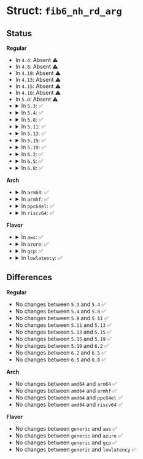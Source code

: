 # Struct: <code>fib6_nh_rd_arg</code>

## Status
<b>Regular</b>
<ul>
<li>
In <code>4.4</code>: Absent ⚠️
</li>
<li>
In <code>4.8</code>: Absent ⚠️
</li>
<li>
In <code>4.10</code>: Absent ⚠️
</li>
<li>
In <code>4.13</code>: Absent ⚠️
</li>
<li>
In <code>4.15</code>: Absent ⚠️
</li>
<li>
In <code>4.18</code>: Absent ⚠️
</li>
<li>
In <code>5.0</code>: Absent ⚠️
</li>
<li>
<details>
<summary>In <code>5.3</code>: ✅</summary>

```c
struct fib6_nh_rd_arg {
    struct fib6_result *res;
    struct flowi6 *fl6;
    const struct in6_addr *gw;
    struct rt6_info **ret;
};
```
</details>
</li>
<li>
<details>
<summary>In <code>5.4</code>: ✅</summary>

```c
struct fib6_nh_rd_arg {
    struct fib6_result *res;
    struct flowi6 *fl6;
    const struct in6_addr *gw;
    struct rt6_info **ret;
};
```
</details>
</li>
<li>
<details>
<summary>In <code>5.8</code>: ✅</summary>

```c
struct fib6_nh_rd_arg {
    struct fib6_result *res;
    struct flowi6 *fl6;
    const struct in6_addr *gw;
    struct rt6_info **ret;
};
```
</details>
</li>
<li>
<details>
<summary>In <code>5.11</code>: ✅</summary>

```c
struct fib6_nh_rd_arg {
    struct fib6_result *res;
    struct flowi6 *fl6;
    const struct in6_addr *gw;
    struct rt6_info **ret;
};
```
</details>
</li>
<li>
<details>
<summary>In <code>5.13</code>: ✅</summary>

```c
struct fib6_nh_rd_arg {
    struct fib6_result *res;
    struct flowi6 *fl6;
    const struct in6_addr *gw;
    struct rt6_info **ret;
};
```
</details>
</li>
<li>
<details>
<summary>In <code>5.15</code>: ✅</summary>

```c
struct fib6_nh_rd_arg {
    struct fib6_result *res;
    struct flowi6 *fl6;
    const struct in6_addr *gw;
    struct rt6_info **ret;
};
```
</details>
</li>
<li>
<details>
<summary>In <code>5.19</code>: ✅</summary>

```c
struct fib6_nh_rd_arg {
    struct fib6_result *res;
    struct flowi6 *fl6;
    const struct in6_addr *gw;
    struct rt6_info **ret;
};
```
</details>
</li>
<li>
<details>
<summary>In <code>6.2</code>: ✅</summary>

```c
struct fib6_nh_rd_arg {
    struct fib6_result *res;
    struct flowi6 *fl6;
    const struct in6_addr *gw;
    struct rt6_info **ret;
};
```
</details>
</li>
<li>
<details>
<summary>In <code>6.5</code>: ✅</summary>

```c
struct fib6_nh_rd_arg {
    struct fib6_result *res;
    struct flowi6 *fl6;
    const struct in6_addr *gw;
    struct rt6_info **ret;
};
```
</details>
</li>
<li>
<details>
<summary>In <code>6.8</code>: ✅</summary>

```c
struct fib6_nh_rd_arg {
    struct fib6_result *res;
    struct flowi6 *fl6;
    const struct in6_addr *gw;
    struct rt6_info **ret;
};
```
</details>
</li>
</ul>
<b>Arch</b>
<ul>
<li>
<details>
<summary>In <code>arm64</code>: ✅</summary>

```c
struct fib6_nh_rd_arg {
    struct fib6_result *res;
    struct flowi6 *fl6;
    const struct in6_addr *gw;
    struct rt6_info **ret;
};
```
</details>
</li>
<li>
<details>
<summary>In <code>armhf</code>: ✅</summary>

```c
struct fib6_nh_rd_arg {
    struct fib6_result *res;
    struct flowi6 *fl6;
    const struct in6_addr *gw;
    struct rt6_info **ret;
};
```
</details>
</li>
<li>
<details>
<summary>In <code>ppc64el</code>: ✅</summary>

```c
struct fib6_nh_rd_arg {
    struct fib6_result *res;
    struct flowi6 *fl6;
    const struct in6_addr *gw;
    struct rt6_info **ret;
};
```
</details>
</li>
<li>
<details>
<summary>In <code>riscv64</code>: ✅</summary>

```c
struct fib6_nh_rd_arg {
    struct fib6_result *res;
    struct flowi6 *fl6;
    const struct in6_addr *gw;
    struct rt6_info **ret;
};
```
</details>
</li>
</ul>
<b>Flavor</b>
<ul>
<li>
<details>
<summary>In <code>aws</code>: ✅</summary>

```c
struct fib6_nh_rd_arg {
    struct fib6_result *res;
    struct flowi6 *fl6;
    const struct in6_addr *gw;
    struct rt6_info **ret;
};
```
</details>
</li>
<li>
<details>
<summary>In <code>azure</code>: ✅</summary>

```c
struct fib6_nh_rd_arg {
    struct fib6_result *res;
    struct flowi6 *fl6;
    const struct in6_addr *gw;
    struct rt6_info **ret;
};
```
</details>
</li>
<li>
<details>
<summary>In <code>gcp</code>: ✅</summary>

```c
struct fib6_nh_rd_arg {
    struct fib6_result *res;
    struct flowi6 *fl6;
    const struct in6_addr *gw;
    struct rt6_info **ret;
};
```
</details>
</li>
<li>
<details>
<summary>In <code>lowlatency</code>: ✅</summary>

```c
struct fib6_nh_rd_arg {
    struct fib6_result *res;
    struct flowi6 *fl6;
    const struct in6_addr *gw;
    struct rt6_info **ret;
};
```
</details>
</li>
</ul>

## Differences
<b>Regular</b>
<ul>
<li>
No changes between <code>5.3</code> and <code>5.4</code> ✅
</li>
<li>
No changes between <code>5.4</code> and <code>5.8</code> ✅
</li>
<li>
No changes between <code>5.8</code> and <code>5.11</code> ✅
</li>
<li>
No changes between <code>5.11</code> and <code>5.13</code> ✅
</li>
<li>
No changes between <code>5.13</code> and <code>5.15</code> ✅
</li>
<li>
No changes between <code>5.15</code> and <code>5.19</code> ✅
</li>
<li>
No changes between <code>5.19</code> and <code>6.2</code> ✅
</li>
<li>
No changes between <code>6.2</code> and <code>6.5</code> ✅
</li>
<li>
No changes between <code>6.5</code> and <code>6.8</code> ✅
</li>
</ul>
<b>Arch</b>
<ul>
<li>
No changes between <code>amd64</code> and <code>arm64</code> ✅
</li>
<li>
No changes between <code>amd64</code> and <code>armhf</code> ✅
</li>
<li>
No changes between <code>amd64</code> and <code>ppc64el</code> ✅
</li>
<li>
No changes between <code>amd64</code> and <code>riscv64</code> ✅
</li>
</ul>
<b>Flavor</b>
<ul>
<li>
No changes between <code>generic</code> and <code>aws</code> ✅
</li>
<li>
No changes between <code>generic</code> and <code>azure</code> ✅
</li>
<li>
No changes between <code>generic</code> and <code>gcp</code> ✅
</li>
<li>
No changes between <code>generic</code> and <code>lowlatency</code> ✅
</li>
</ul>
